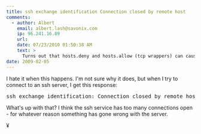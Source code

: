 ```yaml
---
title: ssh exchange identification Connection closed by remote host
comments:
  - author: Albert
    email: albert.lash@savonix.com
    ip: 96.241.16.89
    url:
    date: 07/23/2010 01:50:38 AM
    text: >
      Turns out that hosts.deny and hosts.allow (tcp wrappers) can cause this as well. The auth.log file looks like this:<br/><br/>warning: /etc/hosts.allow, line 13: can't verify hostname: getaddrinfo(pool-96-xxx-xx-xx.washdc.fios.verizon.net, AF_INET) failed
date: 2009-02-05
---
```

I hate it when this happens. I'm not sure why it does, but when I try to connect to an ssh server, I get this response:

<pre>
ssh_exchange_identification: Connection closed by remote host</pre>

What's up with that? I think the ssh service has too many connections open - for whatever reason something has gone wrong with the server.

¥

